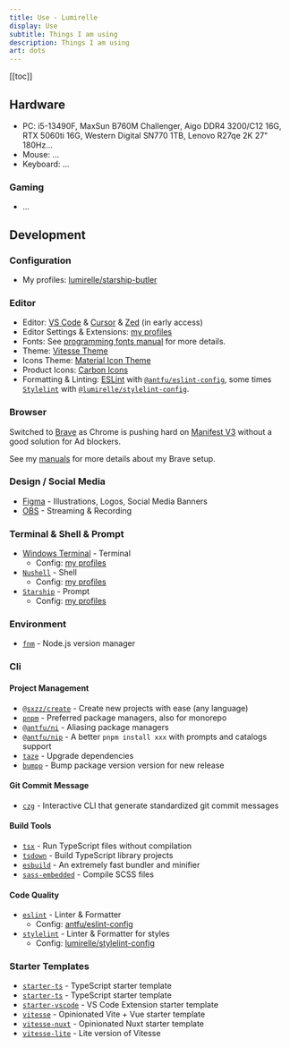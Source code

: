 ```yaml
---
title: Use - Lumirelle
display: Use
subtitle: Things I am using
description: Things I am using
art: dots
---
```


[[toc]]

## Hardware

- PC: i5-13490F, MaxSun B760M Challenger, Aigo DDR4 3200/C12 16G, RTX 5060ti 16G, Western Digital SN770 1TB, Lenovo
  R27qe 2K 27" 180Hz...
- Mouse: ...
- Keyboard: ...

### Gaming

- ...

## Development

### Configuration

- My profiles: [lumirelle/starship-butler](https://github.com/lumirelle/starship-butler)

### Editor

- Editor: [VS Code](https://code.visualstudio.com/) & [Cursor](https://www.cursor.com/) & [Zed](https://zed.dev/) (in
  early access)
- Editor Settings & Extensions: [my profiles](#configuration)
- Fonts: See [programming fonts manual](posts/manual/programming-fonts-manual.md) for more details.
- Theme: [Vitesse Theme](https://github.com/antfu/vscode-theme-vitesse)
- Icons Theme: [Material Icon Theme](https://marketplace.visualstudio.com/items?itemName=PKief.material-icon-theme)
- Product Icons: [Carbon Icons](https://github.com/antfu/vscode-icons-carbon)
- Formatting & Linting: [ESLint](https://marketplace.visualstudio.com/items?itemName=dbaeumer.vscode-eslint) with
  [`@antfu/eslint-config`](https://github.com/antfu/eslint-config), some times
  [`Stylelint`](https://marketplace.visualstudio.com/items?itemName=stylelint.vscode-stylelint) with
  [`@lumirelle/stylelint-config`](https://github.com/lumirelle/stylelint-config).

### Browser

Switched to [Brave](https://brave.com/) as Chrome is pushing hard on
[Manifest V3](https://www.eff.org/deeplinks/2021/12/chrome-users-beware-manifest-v3-deceitful-and-threatening) without a
good solution for Ad blockers.

See my [manuals](posts/manual/windows-setup-manual.md#5-brave-browser) for more details about my Brave setup.

### Design / Social Media

- [Figma](https://www.figma.com/) - Illustrations, Logos, Social Media Banners
- [OBS](https://obsproject.com/) - Streaming & Recording

### Terminal & Shell & Prompt

- [Windows Terminal](https://learn.microsoft.com/en-us/windows/terminal/) - Terminal
  - Config: [my profiles](#configuration)
- [`Nushell`](https://www.nushell.sh/) - Shell
  - Config: [my profiles](#configuration)
- [`Starship`](https://starship.rs/) - Prompt
  - Config: [my profiles](#configuration)

### Environment

- [`fnm`](https://fnm.vercel.app/) - Node.js version manager

### Cli

#### Project Management

- [`@sxzz/create`](https://github.com/sxzz/create) - Create new projects with ease (any language)
- [`pnpm`](https://pnpm.io/) - Preferred package managers, also for monorepo
- [`@antfu/ni`](https://github.com/antfu-collective/ni) - Aliasing package managers
- [`@antfu/nip`](https://github.com/antfu/nip) - A better `pnpm install xxx` with prompts and catalogs support
- [`taze`](https://github.com/antfu/taze) - Upgrade dependencies
- [`bumpp`](https://github.com/antfu/bumpp) - Bump package version version for new release

#### Git Commit Message

- [`czg`](https://cz-git.qbb.sh/cli/) - Interactive CLI that generate standardized git commit messages

#### Build Tools

- [`tsx`](https://github.com/privatenumber/tsx) - Run TypeScript files without compilation
- [`tsdown`](https://github.com/rolldown/tsdown) - Build TypeScript library projects
- [`esbuild`](https://esbuild.github.io/) - An extremely fast bundler and minifier
- [`sass-embedded`](https://sass-lang.com/install) - Compile SCSS files

#### Code Quality

- [`eslint`](https://eslint.org/) - Linter & Formatter
  - Config: [antfu/eslint-config](https://github.com/antfu/eslint-config)
- [`stylelint`](https://stylelint.io/) - Linter & Formatter for styles
  - Config: [lumirelle/stylelint-config](https://github.com/lumirelle/stylelint-config)

### Starter Templates

- [`starter-ts`](https://github.com/lumirelle/starter-ts) - TypeScript starter template
- [`starter-ts`](https://github.com/lumirelle/starter-monorepo) - TypeScript starter template
- [`starter-vscode`](https://github.com/antfu/starter-vscode) - VS Code Extension starter template
- [`vitesse`](https://github.com/antfu/vitesse) - Opinionated Vite + Vue starter template
- [`vitesse-nuxt`](https://github.com/lumirelle/starter-vitesse-nuxt) - Opinionated Nuxt starter template
- [`vitesse-lite`](https://github.com/antfu/vitesse-lite) - Lite version of Vitesse
